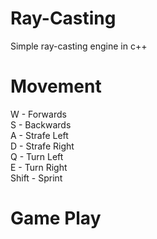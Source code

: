 # Ray-Casting
Simple ray-casting engine in c++

# Movement
W - Forwards<br>
S - Backwards<br>
A - Strafe Left<br>
D - Strafe Right<br>
Q - Turn Left<br>
E - Turn Right<br>
Shift - Sprint

# Game Play
